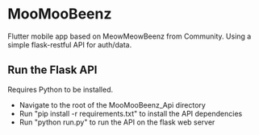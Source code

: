 # MooMooBeenz
Flutter mobile app based on MeowMeowBeenz from Community. Using a simple flask-restful API for auth/data.

## Run the Flask API
Requires Python to be installed.

- Navigate to the root of the MooMooBeenz_Api directory
- Run "pip install -r requirements.txt" to install the API dependencies
- Run "python run.py" to run the API on the flask web server
